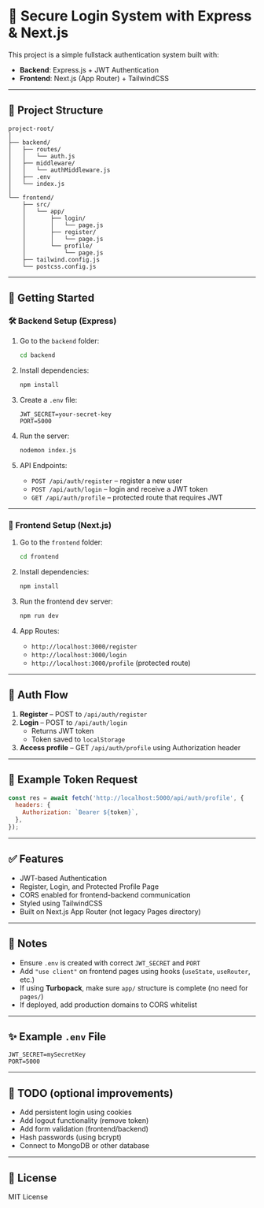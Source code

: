 # 🔐 Secure Login System with Express & Next.js

This project is a simple fullstack authentication system built with:

- **Backend**: Express.js + JWT Authentication
- **Frontend**: Next.js (App Router) + TailwindCSS

---

## 📁 Project Structure

```
project-root/
│
├── backend/
│   ├── routes/
│   │   └── auth.js
│   ├── middleware/
│   │   └── authMiddleware.js
│   ├── .env
│   └── index.js
│
└── frontend/
    ├── src/
    │   └── app/
    │       ├── login/
    │       │   └── page.js
    │       ├── register/
    │       │   └── page.js
    │       └── profile/
    │           └── page.js
    ├── tailwind.config.js
    └── postcss.config.js
```

---

## 🚀 Getting Started

### 🛠️ Backend Setup (Express)

1. Go to the `backend` folder:

   ```bash
   cd backend
   ```

2. Install dependencies:

   ```bash
   npm install
   ```

3. Create a `.env` file:

   ```env
   JWT_SECRET=your-secret-key
   PORT=5000
   ```

4. Run the server:

   ```bash
   nodemon index.js
   ```

5. API Endpoints:

   - `POST /api/auth/register` – register a new user
   - `POST /api/auth/login` – login and receive a JWT token
   - `GET /api/auth/profile` – protected route that requires JWT

---

### 🎨 Frontend Setup (Next.js)

1. Go to the `frontend` folder:

   ```bash
   cd frontend
   ```

2. Install dependencies:

   ```bash
   npm install
   ```

3. Run the frontend dev server:

   ```bash
   npm run dev
   ```

4. App Routes:

   - `http://localhost:3000/register`
   - `http://localhost:3000/login`
   - `http://localhost:3000/profile` (protected route)

---

## 🔐 Auth Flow

1. **Register** – POST to `/api/auth/register`
2. **Login** – POST to `/api/auth/login`
   - Returns JWT token
   - Token saved to `localStorage`
3. **Access profile** – GET `/api/auth/profile` using Authorization header

---

## 🧪 Example Token Request

```js
const res = await fetch('http://localhost:5000/api/auth/profile', {
  headers: {
    Authorization: `Bearer ${token}`,
  },
});
```

---

## ✅ Features

- JWT-based Authentication
- Register, Login, and Protected Profile Page
- CORS enabled for frontend-backend communication
- Styled using TailwindCSS
- Built on Next.js App Router (not legacy Pages directory)

---

## 📌 Notes

- Ensure `.env` is created with correct `JWT_SECRET` and `PORT`
- Add `"use client"` on frontend pages using hooks (`useState`, `useRouter`, etc.)
- If using **Turbopack**, make sure `app/` structure is complete (no need for `pages/`)
- If deployed, add production domains to CORS whitelist

---

## ✨ Example `.env` File

```env
JWT_SECRET=mySecretKey
PORT=5000
```

---

## 🧼 TODO (optional improvements)

- Add persistent login using cookies
- Add logout functionality (remove token)
- Add form validation (frontend/backend)
- Hash passwords (using bcrypt)
- Connect to MongoDB or other database

---

## 📄 License

MIT License